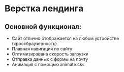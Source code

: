 # Верстка лендинга

## Основной функционал:
- Сайт отлично отображается на любом устройстве (кроссбраузерность)
- Плавная навигация по сайту
- Оптимизирована скорость загрузки
- Отправка данных с формы на почту
- Анимация с помощью animate.css
